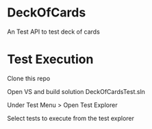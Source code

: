 # DeckOfCards
An Test API to test deck of cards

# Test Execution

Clone this repo

Open VS and build solution DeckOfCardsTest.sln

Under Test Menu > Open Test Explorer

Select tests to execute from the test explorer


